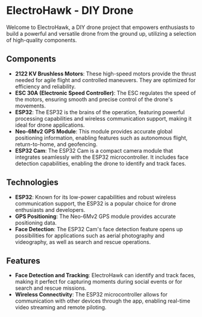 # ElectroHawk - DIY Drone

Welcome to ElectroHawk, a DIY drone project that empowers enthusiasts to build a powerful and versatile drone from the ground up, utilizing a selection of high-quality components.


## Components

-   **2122 KV Brushless Motors**: These high-speed motors provide the thrust needed for agile flight and controlled maneuvers. They are optimized for efficiency and reliability.
-   **ESC 30A (Electronic Speed Controller)**: The ESC regulates the speed of the motors, ensuring smooth and precise control of the drone's movements.
-   **ESP32**: The ESP32 is the brains of the operation, featuring powerful processing capabilities and wireless communication support, making it ideal for drone applications.
-   **Neo-6Mv2 GPS Module**: This module provides accurate global positioning information, enabling features such as autonomous flight, return-to-home, and geofencing.
-   **ESP32 Cam**: The ESP32 Cam is a compact camera module that integrates seamlessly with the ESP32 microcontroller. It includes face detection capabilities, enabling the drone to identify and track faces.


## Technologies
-   **ESP32**: Known for its low-power capabilities and robust wireless communication support, the ESP32 is a popular choice for drone enthusiasts and developers.
-   **GPS Positioning**: The Neo-6Mv2 GPS module provides accurate positioning data.
-   **Face Detection**: The ESP32 Cam's face detection feature opens up possibilities for applications such as aerial photography and videography, as well as search and rescue operations.


## Features

-   **Face Detection and Tracking**: ElectroHawk can identify and track faces, making it perfect for capturing moments during social events or for search and rescue missions.
-   **Wireless Connectivity**: The ESP32 microcontroller allows for communication with other devices through the app, enabling real-time video streaming and remote piloting.
